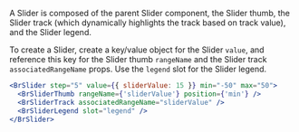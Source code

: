 A Slider is composed of the parent Slider component, the Slider thumb, the Slider track (which dynamically highlights the track based on track value), and the Slider legend.

To create a Slider, create a key/value object for the Slider `value`, and reference this key for the Slider thumb `rangeName` and the Slider track `associatedRangeName` props. Use the `legend` slot for the Slider legend.

```jsx live
<BrSlider step="5" value={{ sliderValue: 15 }} min="-50" max="50">
  <BrSliderThumb rangeName={'sliderValue'} position={'min'} />
  <BrSliderTrack associatedRangeName="sliderValue" />
  <BrSliderLegend slot="legend" />
</BrSlider>
```
